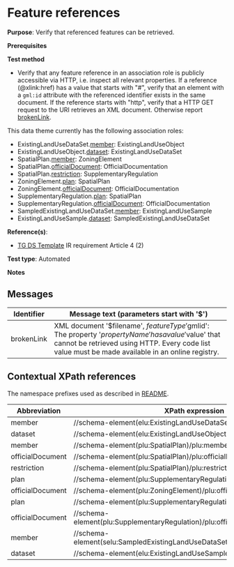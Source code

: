# Feature references

**Purpose**: Verify that referenced features can be retrieved.

**Prerequisites**

**Test method**

* Verify that any feature reference in an association role is publicly accessible via HTTP, i.e. inspect all relevant properties. If a reference (@xlink:href) has a value that starts with "#", verify that an element with a `gml:id` attribute with the referenced identifier exists in the same document. If the reference starts with "http", verify that a HTTP GET request to the URI retrieves an XML document. Otherwise report [brokenLink](#brokenLink).

This data theme currently has the following association roles:

* ExistingLandUseDataSet.[member](#elumember): ExistingLandUseObject
* ExistingLandUseObject.[dataset](#dataset): ExistingLandUseDataSet
* SpatialPlan.[member](#plumember): ZoningElement
* SpatialPlan.[officialDocument](#pluofficialDocument1): OfficialDocumentation
* SpatialPlan.[restriction](#restriction): SupplementaryRegulation
* ZoningElement.[plan](#plan): SpatialPlan
* ZoningElement.[officialDocument](#pluofficialDocument2): OfficialDocumentation
* SupplementaryRegulation.[plan](#plan2): SpatialPlan
* SupplementaryRegulation.[officialDocument](#pluofficialDocument3): OfficialDocumentation
* SampledExistingLandUseDataSet.[member](#selumember): ExistingLandUseSample
* ExistingLandUseSample.[dataset](#seludataset): SampledExistingLandUseDataSet

**Reference(s)**: 

* [TG DS Template](./README.md#ref_TG_DS_tmpl) IR requirement Article 4 (2)

**Test type**: Automated

**Notes**

## Messages

Identifier  |  Message text (parameters start with '$')
---------------------------------------------------------- | -------------------------------------------------------------------------
brokenLink <a name="brokenLink"/>  |  XML document '$filename', $featureType '$gmlid': The property '$propertyName' has a value '$value' that cannot be retrieved using HTTP. Every code list value must be made available in an online registry. 

## Contextual XPath references

The namespace prefixes used as described in [README](./README.md#namespaces).

Abbreviation                                               |  XPath expression    | Multiplicity    | Voidable
---------------------------------------------------------- | ---------------------|-----------------|------------
member <a name ="elumember"></a>	| //schema-element(elu:ExistingLandUseDataSet)/elu:member/@xlink:href | 0..\* | No
dataset <a name ="dataset"></a>	| //schema-element(elu:ExistingLandUseObject)/elu:dataset/@xlink:href | 1 | No
member <a name ="plumember"></a>	| //schema-element(plu:SpatialPlan)/plu:member/@xlink:href | 0..\* | No
officialDocument <a name ="pluofficialDocument1"></a>	| //schema-element(plu:SpatialPlan)/plu:officialDocument/@xlink:href | 1..\* | Yes
restriction <a name ="restriction"></a>	| //schema-element(plu:SpatialPlan)/plu:restriction/@xlink:href | 0..\* | No
plan <a name ="plan"></a>	| //schema-element(plu:SupplementaryRegulation)/plu:plan/@xlink:href | 1 | No
officialDocument <a name ="pluofficialDocument2"></a>	| //schema-element(plu:ZoningElement)/plu:officialDocument/@xlink:href | 1..\* | Yes
plan <a name ="plan2"></a>	| //schema-element(plu:SupplementaryRegulation)/plu:plan/@xlink:href | 1 | No
officialDocument <a name ="pluofficialDocument3"></a>	| //schema-element(plu:SupplementaryRegulation)/plu:officialDocument/@xlink:href | 1..\* | Yes
member <a name ="selumember"></a>	| //schema-element(selu:SampledExistingLandUseDataSet)/selu:member/@xlink:href | 0..\* | No
dataset <a name ="seludataset"></a>	| //schema-element(elu:ExistingLandUseSample)/selu:dataset/@xlink:href | 1 | No
